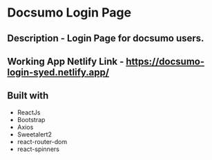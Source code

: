 # Docsumo Login Page

## Description - Login Page for docsumo users.

## Working App Netlify Link - https://docsumo-login-syed.netlify.app/

## Built with 

- ReactJs
- Bootstrap
- Axios
- Sweetalert2
- react-router-dom
- react-spinners

